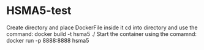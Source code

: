 # HSMA5-test


Create directory and place DockerFile inside it
cd into directory and use the command: docker build -t hsma5 ./
Start the container using the comamnd: docker run -p 8888:8888 hsma5
